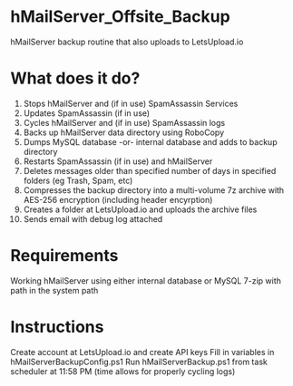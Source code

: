 # hMailServer_Offsite_Backup
 hMailServer backup routine that also uploads to LetsUpload.io
 
# What does it do?
 1) Stops hMailServer and (if in use) SpamAssassin Services
 2) Updates SpamAssassin (if in use)
 3) Cycles hMailServer and (if in use) SpamAssassin logs
 4) Backs up hMailServer data directory using RoboCopy
 5) Dumps MySQL database -or- internal database and adds to backup directory
 6) Restarts SpamAssassin (if in use) and hMailServer
 7) Deletes messages older than specified number of days in specified folders (eg Trash, Spam, etc)
 8) Compresses the backup directory into a multi-volume 7z archive with AES-256 encryption (including header encyrption)
 9) Creates a folder at LetsUpload.io and uploads the archive files
 10) Sends email with debug log attached

# Requirements
 Working hMailServer using either internal database or MySQL
 7-zip with path in the system path

# Instructions
 Create account at LetsUpload.io and create API keys
 Fill in variables in hMailServerBackupConfig.ps1
 Run hMailServerBackup.ps1 from task scheduler at 11:58 PM (time allows for properly cycling logs)